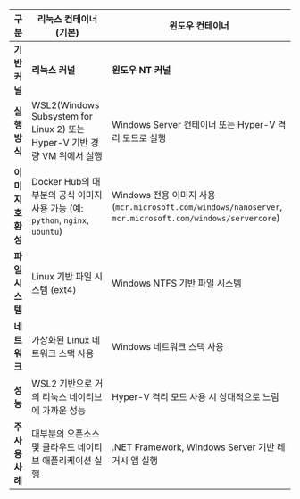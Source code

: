 | 구분              | **리눅스 컨테이너 (기본)**                                                    | **윈도우 컨테이너**                                                                                       |
| ----------------- | ----------------------------------------------------------------------------- | --------------------------------------------------------------------------------------------------------- |
| **기반 커널**     | **리눅스 커널**                                                               | **윈도우 NT 커널**                                                                                        |
| **실행 방식**     | WSL2(Windows Subsystem for Linux 2) 또는 Hyper-V 기반 경량 VM 위에서 실행     | Windows Server 컨테이너 또는 Hyper-V 격리 모드로 실행                                                     |
| **이미지 호환성** | Docker Hub의 대부분의 공식 이미지 사용 가능 (예: `python`, `nginx`, `ubuntu`) | Windows 전용 이미지 사용 (`mcr.microsoft.com/windows/nanoserver`, `mcr.microsoft.com/windows/servercore`) |
| **파일 시스템**   | Linux 기반 파일 시스템 (ext4)                                                 | Windows NTFS 기반 파일 시스템                                                                             |
| **네트워크**      | 가상화된 Linux 네트워크 스택 사용                                             | Windows 네트워크 스택 사용                                                                                |
| **성능**          | WSL2 기반으로 거의 리눅스 네이티브에 가까운 성능                              | Hyper-V 격리 모드 사용 시 상대적으로 느림                                                                 |
| **주 사용 사례**  | 대부분의 오픈소스 및 클라우드 네이티브 애플리케이션 실행                      | .NET Framework, Windows Server 기반 레거시 앱 실행                                                        |
